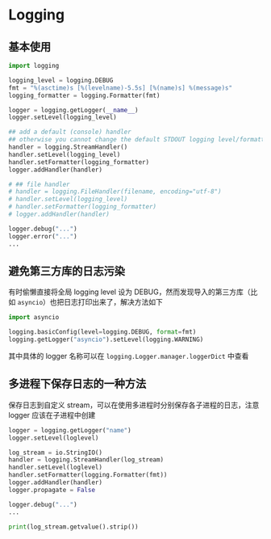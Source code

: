 # Logging

## 基本使用

```python
import logging

logging_level = logging.DEBUG
fmt = "%(asctime)s [%(levelname)-5.5s] [%(name)s] %(message)s"
logging_formatter = logging.Formatter(fmt)

logger = logging.getLogger(__name__)
logger.setLevel(logging_level)

## add a default (console) handler
## otherwise you cannot change the default STDOUT logging level/formatter
handler = logging.StreamHandler()
handler.setLevel(logging_level)
handler.setFormatter(logging_formatter)
logger.addHandler(handler)

# ## file handler
# handler = logging.FileHandler(filename, encoding="utf-8")
# handler.setLevel(logging_level)
# handler.setFormatter(logging_formatter)
# logger.addHandler(handler)

logger.debug("...")
logger.error("...")
...
```

## 避免第三方库的日志污染

有时偷懒直接将全局 logging level 设为 DEBUG，然而发现导入的第三方库（比如 `asyncio`）也把日志打印出来了，解决方法如下

```python {4}
import asyncio

logging.basicConfig(level=logging.DEBUG, format=fmt)
logging.getLogger("asyncio").setLevel(logging.WARNING)
```

其中具体的 logger 名称可以在 `logging.Logger.manager.loggerDict` 中查看

## 多进程下保存日志的一种方法

保存日志到自定义 stream，可以在使用多进程时分别保存各子进程的日志，注意 logger 应该在子进程中创建

```python {4}
logger = logging.getLogger("name")
logger.setLevel(loglevel)

log_stream = io.StringIO()
handler = logging.StreamHandler(log_stream)
handler.setLevel(loglevel)
handler.setFormatter(logging.Formatter(fmt))
logger.addHandler(handler)
logger.propagate = False

logger.debug("...")
...

print(log_stream.getvalue().strip())
```
